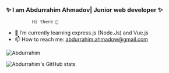 ### ✨ I am Abdurrahim Ahmadov| Junior web developer ✨ 




              Hi there 👋

- 🌱 I’m currently learning express.js (Node.Js) and Vue.js
- 📫 How to reach me: abdurrahim.ahmadow@gmail.com


![Abdurrahim](https://user-images.githubusercontent.com/42205442/136996062-1d539d33-7eb6-4dc1-bd14-a3cbf55b5b44.jpg)


![Abdurrahim's GitHub stats](https://github-readme-stats.vercel.app/api?username=ebdurrehm&theme=blue-green&show_icons=true)


